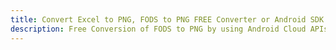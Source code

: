 ---title: Convert Excel to PNG, FODS to PNG FREE Converter or Android SDKdescription: Free Conversion of FODS to PNG by using Android Cloud APIs & SDKs. Also Create, Edit & Render Microsoft Excel, CSV and SpreadsheetML worksheets or spreadsheet in the Cloud.---
